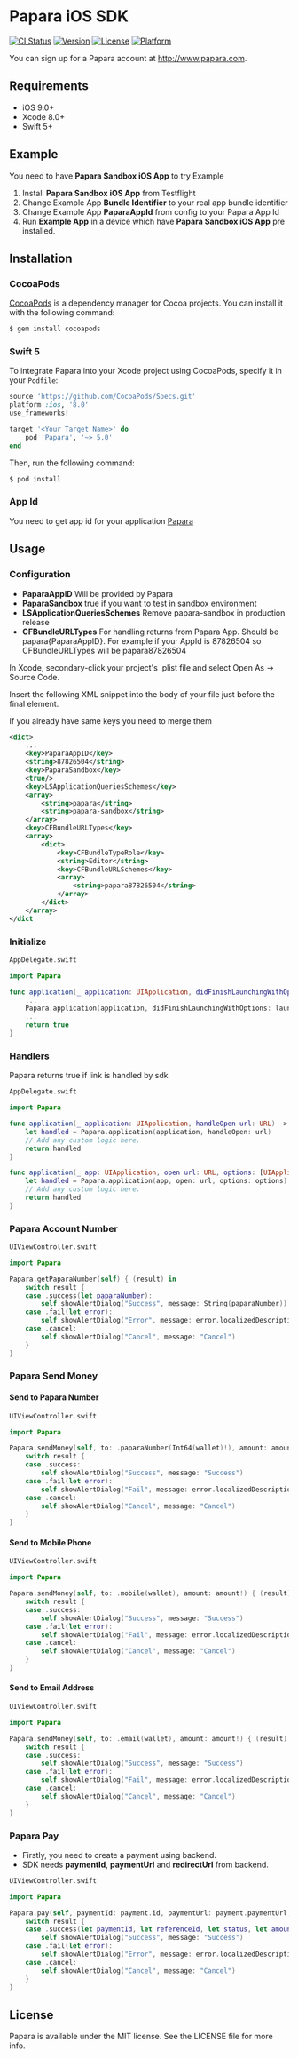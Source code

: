 # Papara iOS SDK

[![CI Status](http://img.shields.io/travis/paparateam/papara-ios.svg?style=flat)](https://travis-ci.org/paparateam/papara-ios)
[![Version](https://img.shields.io/cocoapods/v/Papara.svg?style=flat)](http://cocoapods.org/pods/Papara)
[![License](https://img.shields.io/cocoapods/l/Papara.svg?style=flat)](http://cocoapods.org/pods/Papara)
[![Platform](https://img.shields.io/cocoapods/p/Papara.svg?style=flat)](http://cocoapods.org/pods/Papara)

You can sign up for a Papara account at http://www.papara.com.

## Requirements

- iOS 9.0+
- Xcode 8.0+
- Swift 5+

## Example

You need to have **Papara Sandbox iOS App** to try Example

1. Install **Papara Sandbox iOS App** from Testflight 
2. Change Example App **Bundle Identifier** to your real app bundle identifier
3. Change Example App **PaparaAppId** from config to your Papara App Id
4. Run **Example App** in a device which have **Papara Sandbox iOS App** pre installed.

## Installation

### CocoaPods
[CocoaPods](http://cocoapods.org) is a dependency manager for Cocoa projects. You can install it with the following command:

```bash
$ gem install cocoapods
```

### Swift 5

To integrate Papara into your Xcode project using CocoaPods, specify it in your `Podfile`:

```ruby
source 'https://github.com/CocoaPods/Specs.git'
platform :ios, '8.0'
use_frameworks!

target '<Your Target Name>' do
    pod 'Papara', '~> 5.0'
end
```

Then, run the following command:

```bash
$ pod install
```

### 

### App Id

You need to get app id for your application [Papara](http://www.papara.com)

## Usage

### Configuration

* **PaparaAppID** Will be provided by Papara
* **PaparaSandbox** true if you want to test in sandbox environment
* **LSApplicationQueriesSchemes** Remove papara-sandbox in production release
* **CFBundleURLTypes** For handling returns from Papara App. Should be papara{PaparaAppID}. For example if your AppId is 87826504 so CFBundleURLTypes will be papara87826504


In Xcode, secondary-click your project's .plist file and select Open As -> Source Code.

Insert the following XML snippet into the body of your file just before the final </dict> element.

If you already have same keys you need to merge them

```xml
<dict>
	...
	<key>PaparaAppID</key>
	<string>87826504</string>
	<key>PaparaSandbox</key>
	<true/>
	<key>LSApplicationQueriesSchemes</key>
	<array>
		<string>papara</string>
		<string>papara-sandbox</string>
	</array>
	<key>CFBundleURLTypes</key>
	<array>
		<dict>
			<key>CFBundleTypeRole</key>
			<string>Editor</string>
			<key>CFBundleURLSchemes</key>
			<array>
				<string>papara87826504</string>
			</array>
		</dict>
	</array>
</dict
```

### Initialize

```swift
AppDelegate.swift

import Papara

func application(_ application: UIApplication, didFinishLaunchingWithOptions launchOptions: [UIApplicationLaunchOptionsKey: Any]?) -> Bool {
	...
    Papara.application(application, didFinishLaunchingWithOptions: launchOptions)
    ...
    return true
}

```

### Handlers

Papara returns true if link is handled by sdk

```swift
AppDelegate.swift

import Papara

func application(_ application: UIApplication, handleOpen url: URL) -> Bool {
    let handled = Papara.application(application, handleOpen: url)
    // Add any custom logic here.
    return handled
}

func application(_ app: UIApplication, open url: URL, options: [UIApplication.OpenURLOptionsKey : Any]) -> Bool {
    let handled = Papara.application(app, open: url, options: options)
    // Add any custom logic here.
    return handled
}
```

### Papara Account Number

```swift
UIViewController.swift

import Papara

Papara.getPaparaNumber(self) { (result) in
    switch result {
    case .success(let paparaNumber):
        self.showAlertDialog("Success", message: String(paparaNumber))
    case .fail(let error):
        self.showAlertDialog("Error", message: error.localizedDescription)
    case .cancel:
        self.showAlertDialog("Cancel", message: "Cancel")
    }
}
```

### Papara Send Money

#### Send to Papara Number

```swift
UIViewController.swift

import Papara

Papara.sendMoney(self, to: .paparaNumber(Int64(wallet)!), amount: amount!) { (result) in
    switch result {
    case .success:
        self.showAlertDialog("Success", message: "Success")
    case .fail(let error):
        self.showAlertDialog("Fail", message: error.localizedDescription)
    case .cancel:
        self.showAlertDialog("Cancel", message: "Cancel")
    }
}
```

#### Send to Mobile Phone

```swift
UIViewController.swift

import Papara

Papara.sendMoney(self, to: .mobile(wallet), amount: amount!) { (result) in
    switch result {
    case .success:
        self.showAlertDialog("Success", message: "Success")
    case .fail(let error):
        self.showAlertDialog("Fail", message: error.localizedDescription)
    case .cancel:
        self.showAlertDialog("Cancel", message: "Cancel")
    }
}
```

#### Send to Email Address

```swift
UIViewController.swift

import Papara

Papara.sendMoney(self, to: .email(wallet), amount: amount!) { (result) in
    switch result {
    case .success:
        self.showAlertDialog("Success", message: "Success")
    case .fail(let error):
        self.showAlertDialog("Fail", message: error.localizedDescription)
    case .cancel:
        self.showAlertDialog("Cancel", message: "Cancel")
    }
}
```

### Papara Pay

* Firstly, you need to create a payment using backend.
* SDK needs **paymentId**, **paymentUrl** and **redirectUrl** from backend.

```swift
UIViewController.swift

import Papara

Papara.pay(self, paymentId: payment.id, paymentUrl: payment.paymentUrl, redirectUrl: payment.redirectUrl) { (result) in
    switch result {
    case .success(let paymentId, let referenceId, let status, let amount):
        self.showAlertDialog("Success", message: "Success")
    case .fail(let error):
        self.showAlertDialog("Error", message: error.localizedDescription)
    case .cancel:
        self.showAlertDialog("Cancel", message: "Cancel")
    }
}
```

## License

Papara is available under the MIT license. See the LICENSE file for more info.
